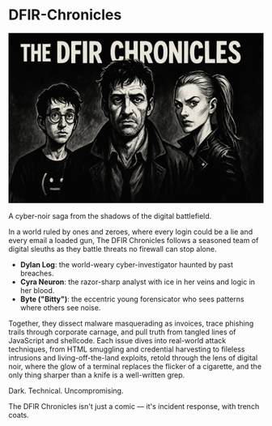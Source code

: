 # DFIR-Chronicles

![banner](./banner.png)

A cyber-noir saga from the shadows of the digital battlefield.

In a world ruled by ones and zeroes, where every login could be a lie and every email a loaded gun, The DFIR Chronicles follows a seasoned team of digital sleuths as they battle threats no firewall can stop alone.

- **Dylan Log**: the world-weary cyber-investigator haunted by past breaches.
- **Cyra Neuron**: the razor-sharp analyst with ice in her veins and logic in her blood.
- **Byte ("Bitty")**: the eccentric young forensicator who sees patterns where others see noise.

Together, they dissect malware masquerading as invoices, trace phishing trails through corporate carnage, and pull truth from tangled lines of JavaScript and shellcode. Each issue dives into real-world attack techniques, from HTML smuggling and credential harvesting to fileless intrusions and living-off-the-land exploits, retold through the lens of digital noir, where the glow of a terminal replaces the flicker of a cigarette, and the only thing sharper than a knife is a well-written grep.

Dark. Technical. Uncompromising.

The DFIR Chronicles isn't just a comic — it's incident response, with trench coats.
